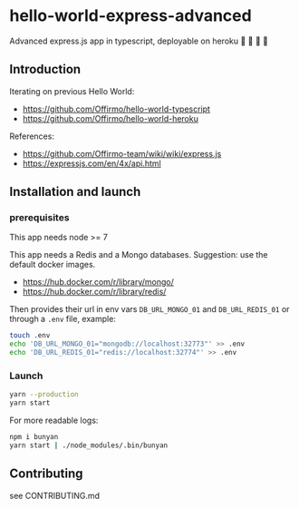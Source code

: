 # hello-world-express-advanced
Advanced express.js app in typescript, deployable on heroku :rooster: :koala: :dragon: :construction_worker:


## Introduction

Iterating on previous Hello World:
* https://github.com/Offirmo/hello-world-typescript
* https://github.com/Offirmo/hello-world-heroku

References:
* https://github.com/Offirmo-team/wiki/wiki/express.js
* https://expressjs.com/en/4x/api.html



## Installation and launch

### prerequisites
This app needs node >= 7

This app needs a Redis and a Mongo databases. Suggestion: use the default docker images.
* https://hub.docker.com/r/library/mongo/
* https://hub.docker.com/r/library/redis/

Then provides their url in env vars `DB_URL_MONGO_01` and `DB_URL_REDIS_01` or through a `.env` file, example:
```bash
touch .env
echo 'DB_URL_MONGO_01="mongodb://localhost:32773"' >> .env
echo 'DB_URL_REDIS_01="redis://localhost:32774"' >> .env
```

### Launch
```bash
yarn --production
yarn start
```

For more readable logs:
```bash
npm i bunyan
yarn start | ./node_modules/.bin/bunyan
```

## Contributing
see CONTRIBUTING.md
